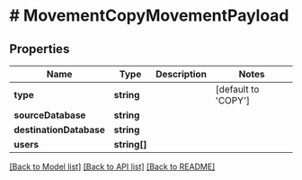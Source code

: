 # # MovementCopyMovementPayload

## Properties

Name | Type | Description | Notes
------------ | ------------- | ------------- | -------------
**type** | **string** |  | [default to 'COPY']
**sourceDatabase** | **string** |  | 
**destinationDatabase** | **string** |  | 
**users** | **string[]** |  | 

[[Back to Model list]](../../README.md#documentation-for-models) [[Back to API list]](../../README.md#documentation-for-api-endpoints) [[Back to README]](../../README.md)


